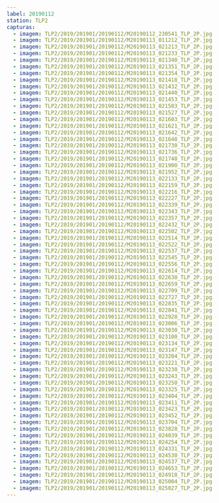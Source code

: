 ```yaml
---
label: 20190112
station: TLP2
capturas:
  - imagem: TLP2/2019/201901/20190112/M20190112_230541_TLP_2P.jpg
  - imagem: TLP2/2019/201901/20190112/M20190113_011212_TLP_2P.jpg
  - imagem: TLP2/2019/201901/20190112/M20190113_021213_TLP_2P.jpg
  - imagem: TLP2/2019/201901/20190112/M20190113_021233_TLP_2P.jpg
  - imagem: TLP2/2019/201901/20190112/M20190113_021340_TLP_2P.jpg
  - imagem: TLP2/2019/201901/20190112/M20190113_021351_TLP_2P.jpg
  - imagem: TLP2/2019/201901/20190112/M20190113_021354_TLP_2P.jpg
  - imagem: TLP2/2019/201901/20190112/M20190113_021418_TLP_2P.jpg
  - imagem: TLP2/2019/201901/20190112/M20190113_021432_TLP_2P.jpg
  - imagem: TLP2/2019/201901/20190112/M20190113_021440_TLP_2P.jpg
  - imagem: TLP2/2019/201901/20190112/M20190113_021453_TLP_2P.jpg
  - imagem: TLP2/2019/201901/20190112/M20190113_021503_TLP_2P.jpg
  - imagem: TLP2/2019/201901/20190112/M20190113_021527_TLP_2P.jpg
  - imagem: TLP2/2019/201901/20190112/M20190113_021603_TLP_2P.jpg
  - imagem: TLP2/2019/201901/20190112/M20190113_021621_TLP_2P.jpg
  - imagem: TLP2/2019/201901/20190112/M20190113_021642_TLP_2P.jpg
  - imagem: TLP2/2019/201901/20190112/M20190113_021648_TLP_2P.jpg
  - imagem: TLP2/2019/201901/20190112/M20190113_021730_TLP_2P.jpg
  - imagem: TLP2/2019/201901/20190112/M20190113_021736_TLP_2P.jpg
  - imagem: TLP2/2019/201901/20190112/M20190113_021748_TLP_2P.jpg
  - imagem: TLP2/2019/201901/20190112/M20190113_021900_TLP_2P.jpg
  - imagem: TLP2/2019/201901/20190112/M20190113_021952_TLP_2P.jpg
  - imagem: TLP2/2019/201901/20190112/M20190113_022133_TLP_2P.jpg
  - imagem: TLP2/2019/201901/20190112/M20190113_022159_TLP_2P.jpg
  - imagem: TLP2/2019/201901/20190112/M20190113_022216_TLP_2P.jpg
  - imagem: TLP2/2019/201901/20190112/M20190113_022227_TLP_2P.jpg
  - imagem: TLP2/2019/201901/20190112/M20190113_022339_TLP_2P.jpg
  - imagem: TLP2/2019/201901/20190112/M20190113_022343_TLP_2P.jpg
  - imagem: TLP2/2019/201901/20190112/M20190113_022357_TLP_2P.jpg
  - imagem: TLP2/2019/201901/20190112/M20190113_022432_TLP_2P.jpg
  - imagem: TLP2/2019/201901/20190112/M20190113_022502_TLP_2P.jpg
  - imagem: TLP2/2019/201901/20190112/M20190113_022514_TLP_2P.jpg
  - imagem: TLP2/2019/201901/20190112/M20190113_022522_TLP_2P.jpg
  - imagem: TLP2/2019/201901/20190112/M20190113_022537_TLP_2P.jpg
  - imagem: TLP2/2019/201901/20190112/M20190113_022545_TLP_2P.jpg
  - imagem: TLP2/2019/201901/20190112/M20190113_022556_TLP_2P.jpg
  - imagem: TLP2/2019/201901/20190112/M20190113_022614_TLP_2P.jpg
  - imagem: TLP2/2019/201901/20190112/M20190113_022630_TLP_2P.jpg
  - imagem: TLP2/2019/201901/20190112/M20190113_022659_TLP_2P.jpg
  - imagem: TLP2/2019/201901/20190112/M20190113_022709_TLP_2P.jpg
  - imagem: TLP2/2019/201901/20190112/M20190113_022727_TLP_2P.jpg
  - imagem: TLP2/2019/201901/20190112/M20190113_022835_TLP_2P.jpg
  - imagem: TLP2/2019/201901/20190112/M20190113_022841_TLP_2P.jpg
  - imagem: TLP2/2019/201901/20190112/M20190113_022928_TLP_2P.jpg
  - imagem: TLP2/2019/201901/20190112/M20190113_023006_TLP_2P.jpg
  - imagem: TLP2/2019/201901/20190112/M20190113_023030_TLP_2P.jpg
  - imagem: TLP2/2019/201901/20190112/M20190113_023100_TLP_2P.jpg
  - imagem: TLP2/2019/201901/20190112/M20190113_023134_TLP_2P.jpg
  - imagem: TLP2/2019/201901/20190112/M20190113_023147_TLP_2P.jpg
  - imagem: TLP2/2019/201901/20190112/M20190113_023204_TLP_2P.jpg
  - imagem: TLP2/2019/201901/20190112/M20190113_023221_TLP_2P.jpg
  - imagem: TLP2/2019/201901/20190112/M20190113_023230_TLP_2P.jpg
  - imagem: TLP2/2019/201901/20190112/M20190113_023243_TLP_2P.jpg
  - imagem: TLP2/2019/201901/20190112/M20190113_023250_TLP_2P.jpg
  - imagem: TLP2/2019/201901/20190112/M20190113_023325_TLP_2P.jpg
  - imagem: TLP2/2019/201901/20190112/M20190113_023404_TLP_2P.jpg
  - imagem: TLP2/2019/201901/20190112/M20190113_023411_TLP_2P.jpg
  - imagem: TLP2/2019/201901/20190112/M20190113_023423_TLP_2P.jpg
  - imagem: TLP2/2019/201901/20190112/M20190113_023452_TLP_2P.jpg
  - imagem: TLP2/2019/201901/20190112/M20190113_023704_TLP_2P.jpg
  - imagem: TLP2/2019/201901/20190112/M20190113_023828_TLP_2P.jpg
  - imagem: TLP2/2019/201901/20190112/M20190113_024039_TLP_2P.jpg
  - imagem: TLP2/2019/201901/20190112/M20190113_024254_TLP_2P.jpg
  - imagem: TLP2/2019/201901/20190112/M20190113_024331_TLP_2P.jpg
  - imagem: TLP2/2019/201901/20190112/M20190113_024530_TLP_2P.jpg
  - imagem: TLP2/2019/201901/20190112/M20190113_024537_TLP_2P.jpg
  - imagem: TLP2/2019/201901/20190112/M20190113_024653_TLP_2P.jpg
  - imagem: TLP2/2019/201901/20190112/M20190113_024918_TLP_2P.jpg
  - imagem: TLP2/2019/201901/20190112/M20190113_025004_TLP_2P.jpg
  - imagem: TLP2/2019/201901/20190112/M20190113_025027_TLP_2P.jpg
---
```

